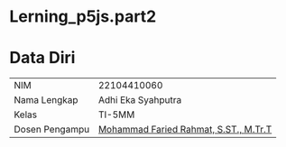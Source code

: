 # Lerning_p5js.part2
# Data Diri

|  |  |
|--|--|
| NIM | 22104410060 |
| Nama Lengkap | Adhi Eka Syahputra |
| Kelas | TI-5MM |
| Dosen Pengampu | [Mohammad Faried Rahmat, S.ST., M.Tr.T](https://github.com/fariedrahmat) |
